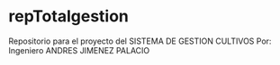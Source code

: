 # repTotalgestion
Repositorio para el proyecto del SISTEMA DE GESTION CULTIVOS
Por: Ingeniero ANDRES JIMENEZ PALACIO
